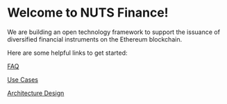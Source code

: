 # Welcome to NUTS Finance!

We are building an open technology framework to support the issuance of diversified financial instruments on the Ethereum blockchain.

Here are some helpful links to get started:

[FAQ](https://docs.nuts.finance/faq)

[Use Cases](https://docs.nuts.finance/use-cases)

[Architecture Design](https://docs.nuts.finance/architecture-design)





